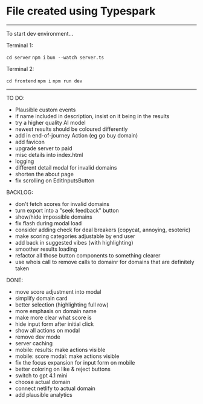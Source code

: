 # File created using Typespark

---

To start dev environment...

Terminal 1:

`cd server`
`npm i`
`bun --watch server.ts`

Terminal 2:

`cd frontend`
`npm i`
`npm run dev`

---

TO DO:

- Plausible custom events
- if name included in description, insist on it being in the results
- try a higher quality AI model
- newest results should be coloured differently
- add in end-of-journey Action (eg go buy domain)
- add favicon
- upgrade server to paid
- misc details into index.html
- logging
- different detail modal for invalid domains
- shorten the about page
- fix scrolling on EditInputsButton

BACKLOG:

- don't fetch scores for invalid domains
- turn export into a "seek feedback" button
- show/hide impossible domains
- fix flash during modal load
- consider adding check for deal breakers (copycat, annoying, esoteric)
- make scoring categories adjustable by end user
- add back in suggested vibes (with highlighting)
- smoother results loading
- refactor all those button components to something clearer
- use whois call to remove calls to domainr for domains that are definitely taken

DONE:

- move score adjustment into modal
- simplify domain card
- better selection (highlighting full row)
- more emphasis on domain name
- make more clear what score is
- hide input form after initial click
- show all actions on modal
- remove dev mode
- server caching
- mobile: results: make actions visible
- mobile: score modal: make actions visible
- fix the focus expansion for input form on mobile
- better coloring on like & reject buttons
- switch to gpt 4.1 mini
- choose actual domain
- connect netlify to actual domain
- add plausible analytics
